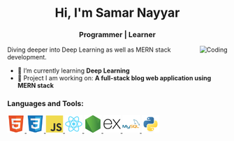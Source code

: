 <h1 align="center">Hi, I'm Samar Nayyar</h1>
<h3 align="center">Programmer | Learner</h3>

<a style="pointer-events: none; cursor: default;">
  <img src="https://cdni.iconscout.com/illustration/premium/thumb/male-coder-working-on-computer-illustration-download-in-svg-png-gif-file-formats--website-development-web-business-startup-launch-pack-illustrations-7963299.png" alt="Coding" align="right"  idth="350">
</a>


<p align="left">
  Diving deeper into Deep Learning as well as MERN stack development.  
</p>

- 🔭 I’m currently learning **Deep Learning**  
- 🌱 Project I am working on: **A full-stack blog web application using MERN stack**  

<h3 align="left">Languages and Tools:</h3>
<p align="left"> 
  <a href="#" style="pointer-events: none; cursor: default;">
    <img src="https://raw.githubusercontent.com/devicons/devicon/master/icons/html5/html5-original.svg" width="40" height="40" alt="HTML5"/>
  </a>
  <a href="#" style="pointer-events: none; cursor: default;">
    <img src="https://raw.githubusercontent.com/devicons/devicon/master/icons/css3/css3-original.svg" width="40" height="40" alt="CSS3"/>
  </a>
  <a href="#" style="pointer-events: none; cursor: default;">
    <img src="https://raw.githubusercontent.com/devicons/devicon/master/icons/javascript/javascript-original.svg" width="40" height="40" alt="JavaScript"/>
  </a>
  <a href="#" style="pointer-events: none; cursor: default;">
    <img src="https://raw.githubusercontent.com/devicons/devicon/master/icons/react/react-original.svg" width="40" height="40" alt="React"/>
  </a>
  <a href="#" style="pointer-events: none; cursor: default;">
    <img src="https://raw.githubusercontent.com/devicons/devicon/master/icons/nodejs/nodejs-original.svg" width="40" height="40" alt="NodeJS"/>
  </a>
  <a href="#" style="pointer-events: none; cursor: default;">
    <img src="https://raw.githubusercontent.com/devicons/devicon/master/icons/express/express-original.svg" width="40" height="40" alt="Express"/>
  </a>
  <a href="#" style="pointer-events: none; cursor: default;">
    <img src="https://raw.githubusercontent.com/devicons/devicon/master/icons/mysql/mysql-original-wordmark.svg" width="40" height="40" alt="MySQL"/>
  </a>
  <a href="#" style="pointer-events: none; cursor: default;">
    <img src="https://raw.githubusercontent.com/devicons/devicon/master/icons/python/python-original.svg" width="40" height="40" alt="Python"/>
  </a>
</p>
